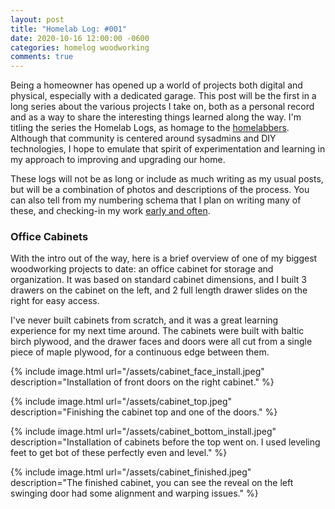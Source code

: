 ```yaml
---
layout: post
title: "Homelab Log: #001"
date: 2020-10-16 12:00:00 -0600
categories: homelog woodworking
comments: true
---
```


Being a homeowner has opened up a world of projects both digital and physical,
especially with a dedicated garage. This post will be the first in a long
series about the various projects I take on, both as a personal record and as a way
to share the interesting things learned along the way. I'm titling the series
the Homelab Logs, as homage to the [homelabbers][homelab]. Although that
community is centered around sysadmins and DIY technologies, I hope to emulate 
that spirit of experimentation and learning in my approach to improving and
upgrading our home.

These logs will not be as long or include as much writing as my usual posts,
but will be a combination of photos and descriptions of the process. You can
also tell from my numbering schema that I plan on writing many of these, and
checking-in my work [early and often][codinghorrorearly].


### Office Cabinets

With the intro out of the way, here is a brief overview of one of my biggest
woodworking projects to date: an office cabinet for storage and organization.
It was based on standard cabinet dimensions, and I built 3 drawers on the
cabinet on the left, and 2 full length drawer slides on the right for easy
access.

I've never built cabinets from scratch, and it was a great learning experience
for my next time around. The cabinets were built with baltic birch plywood, and 
the drawer faces and doors were all cut from a single piece of maple
plywood, for a continuous edge between them.


{% include image.html url="/assets/cabinet_face_install.jpeg"
description="Installation of front doors on the right cabinet." %}

{% include image.html url="/assets/cabinet_top.jpeg"
description="Finishing the cabinet top and one of the doors." %}


{% include image.html url="/assets/cabinet_bottom_install.jpeg"
description="Installation of cabinets before the top went on. I used leveling
feet to get bot of these perfectly even and level." %}

{% include image.html url="/assets/cabinet_finished.jpeg"
description="The finished cabinet, you can see the reveal on the left swinging
door had some alignment and warping issues." %}

[homelab]: https://www.reddit.com/r/homelab/
[codinghorrorearly]: https://blog.codinghorror.com/check-in-early-check-in-often/

